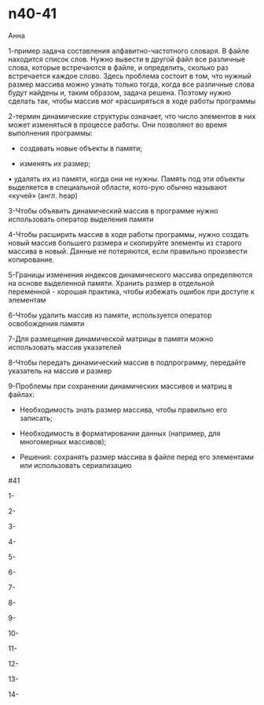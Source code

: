 # n40-41
Анна

1-пример задача составления алфавитно-частотного словаря. В файле находится список слов. Нужно вывести в другой файл все различные слова, которые встречаются в файле, и определить, сколько раз встречается каждое слово. Здесь проблема состоит в том, что нужный размер массива можно узнать только тогда, когда все различные слова будут найдены и, таким образом, задача решена. Поэтому нужно сделать так, чтобы массив мог «расширяться в ходе работы программы

2-термин динамические структуры означает, что число элементов в них может изменяться в процессе работы. Они позволяют во время выполнения программы: 

- создавать новые объекты в памяти; 

- изменять их размер;

• удалять их из памяти, когда они не нужны. Память под эти объекты выделяется в специальной области, кото-рую обычно называют «кучей» (англ. heap)

3-Чтобы объявить динамический массив в программе нужно использовать оператор выделения памяти

4-Чтобы расширить массив в ходе работы программы, нужно создать новый массив большего размера и скопируйте элементы из старого массива в новый. Данные не потеряются, если правильно произвести копирование.

5-Границы изменения индексов динамического массива определяются на основе выделенной памяти. Хранить размер в отдельной переменной - хорошая практика, чтобы избежать ошибок при доступе к элементам

6-Чтобы удалить массив из памяти, используется оператор освобождения памяти

7-Для размещения динамической матрицы в памяти можно использовать массив указателей

8-Чтобы передать динамический массив в подпрограмму, передайте указатель на массив и размер

9-Проблемы при сохранении динамических массивов и матриц в файлах: 

   - Необходимость знать размер массива, чтобы правильно его записать;
     
   - Необходимость в форматировании данных (например, для многомерных массивов);
   
   - Решения: сохранять размер массива в файле перед его элементами или использовать сериализацию

#41

1-

2-

3-

4-

5-

6-

7-

8-

9-

10-

11-

12-

13-

14-
